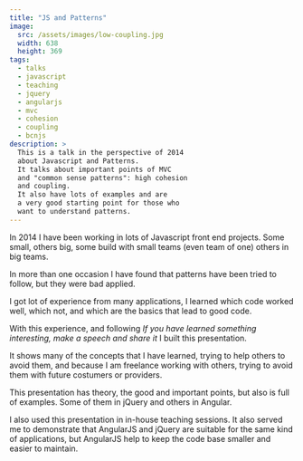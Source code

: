```yaml
---
title: "JS and Patterns"
image:
  src: /assets/images/low-coupling.jpg
  width: 638
  height: 369
tags:
  - talks  
  - javascript
  - teaching
  - jquery
  - angularjs
  - mvc
  - cohesion
  - coupling
  - bcnjs
description: >
  This is a talk in the perspective of 2014
  about Javascript and Patterns.
  It talks about important points of MVC
  and "common sense patterns": high cohesion
  and coupling.
  It also have lots of examples and are 
  a very good starting point for those who
  want to understand patterns.
---
```


In 2014 I have been working in lots of Javascript
front end projects. 
Some small, others big, some build with small teams
(even team of one) others in big teams.

In more than one occasion I have found that 
patterns have been tried to follow, but they were bad applied.

I got lot of experience from many applications,
I learned which code worked well, which not,
and which are the basics that lead to good code.

With this experience, and following 
_If you have learned something interesting, make a speech and share it_
I built this presentation.

It shows many of the concepts that I have learned,
trying to help others to avoid them, and because I am
freelance working with others, trying to avoid them
with future costumers or providers.

This presentation has theory, the good and important points,
but also is full of examples. Some of them in jQuery and others
in Angular.

I also used this presentation in in-house teaching sessions.
It also served me to demonstrate that AngularJS and jQuery
are suitable for the same kind of applications, but AngularJS
help to keep the code base smaller and easier to maintain.
